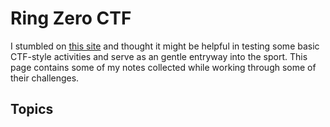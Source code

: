 # Ring Zero CTF

I stumbled on [this site](https://ringzer0ctf.com) and thought it might be helpful in testing some basic CTF-style activities and serve as an gentle entryway into the sport.  This page contains some of my notes collected while working through some of their challenges.

## Topics

```{tableofcontents}
```